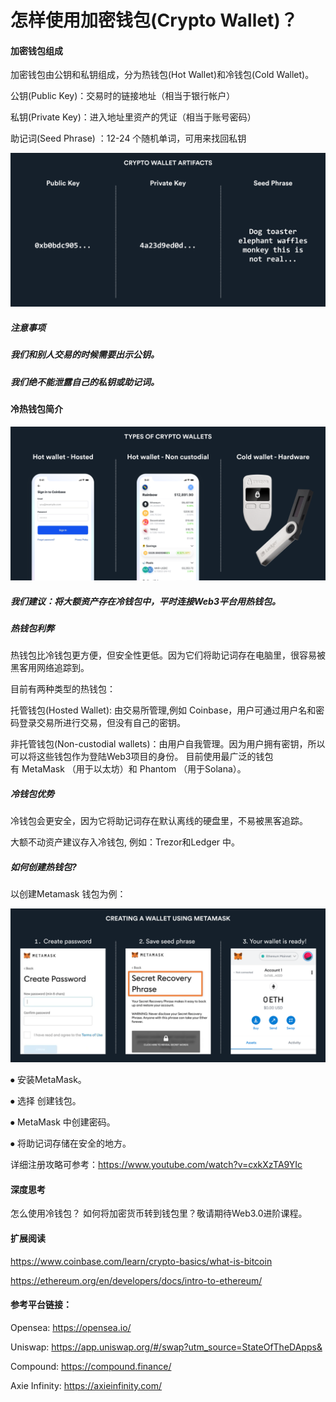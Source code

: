 # 怎样使用加密钱包(Crypto Wallet)？

#### 加密钱包组成
加密钱包由公钥和私钥组成，分为热钱包(Hot Wallet)和冷钱包(Cold Wallet)。

公钥(Public Key)：交易时的链接地址（相当于银行帐户）

私钥(Private Key)：进入地址里资产的凭证（相当于账号密码）

助记词(Seed Phrase) ：12-24 个随机单词，可用来找回私钥

![PNG](../web3/images/加密钱包组成.png)

##### 注意事项
##### 我们和别人交易的时候需要出示公钥。
##### 我们绝不能泄露自己的私钥或助记词。

#### 冷热钱包简介
![PNG](../web3/images/钱包类型.png)

##### 我们建议：将大额资产存在冷钱包中，平时连接Web3平台用热钱包。

##### 热钱包利弊
热钱包比冷钱包更方便，但安全性更低。因为它们将助记词存在电脑里，很容易被黑客用网络追踪到。

目前有两种类型的热钱包：

托管钱包(Hosted Wallet): 由交易所管理,例如 Coinbase，用户可通过用户名和密码登录交易所进行交易，但没有自己的密钥。

非托管钱包(Non-custodial wallets)：由用户自我管理。因为用户拥有密钥，所以可以将这些钱包作为登陆Web3项目的身份。
目前使用最广泛的钱包有 MetaMask （用于以太坊）和 Phantom （用于Solana）。

##### 冷钱包优势
冷钱包会更安全，因为它将助记词存在默认离线的硬盘里，不易被黑客追踪。

大额不动资产建议存入冷钱包, 例如：Trezor和Ledger 中。

##### 如何创建热钱包?
以创建Metamask 钱包为例：

![PNG](../web3/images/如何创建热钱包.png)
 
⦁	安装MetaMask。

⦁	选择 创建钱包。

⦁	MetaMask 中创建密码。

⦁	将助记词存储在安全的地方。

详细注册攻略可参考：https://www.youtube.com/watch?v=cxkXzTA9YIc
 
#### 深度思考
怎么使用冷钱包？ 如何将加密货币转到钱包里？敬请期待Web3.0进阶课程。

#### 扩展阅读
https://www.coinbase.com/learn/crypto-basics/what-is-bitcoin

https://ethereum.org/en/developers/docs/intro-to-ethereum/

#### 参考平台链接：
Opensea: https://opensea.io/

Uniswap: https://app.uniswap.org/#/swap?utm_source=StateOfTheDApps&

Compound: https://compound.finance/

Axie Infinity: https://axieinfinity.com/










